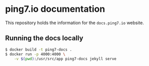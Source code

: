 # ping7.io documentation

This repository holds the information for the `docs.ping7.io` website.

## Running the docs locally

```bash
$ docker build -t ping7-docs .
$ docker run -p 4000:4000 \
    -v $(pwd):/usr/src/app ping7-docs jekyll serve
```
